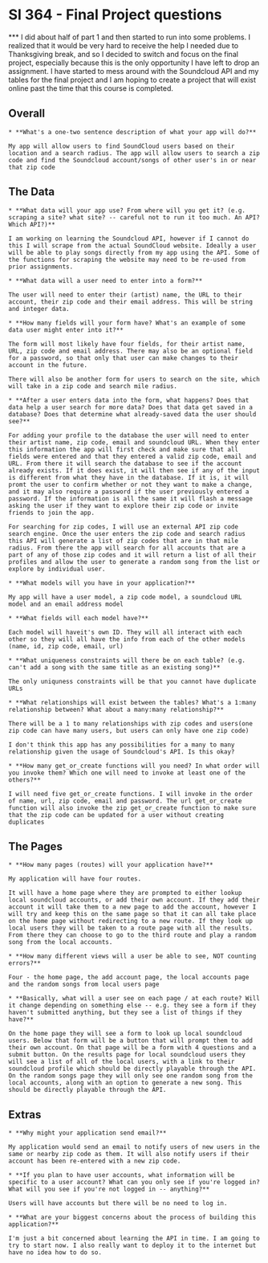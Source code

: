 # SI 364 - Final Project questions


*** I did about half of part 1 and then started to run into some problems. I realized that it would be very hard to receive the help I needed due to Thanksgiving break, and so I decided to switch and focus on the final project, especially because this is the only opportunity I have left to drop an assignment. I have started to mess around with the Soundcloud API and my tables for the final project and I am hoping to create a project that will exist online past the time that this course is completed.


## Overall
~~~~~~~~~~~~~~~~~~~~~~~~~~~~~~~~~~~~~~~~~~~~~~~~~~~~~~~~~~~~~~~~~~~~~~
* **What's a one-two sentence description of what your app will do?**

My app will allow users to find SoundCloud users based on their location and a search radius. The app will allow users to search a zip code and find the Soundcloud account/songs of other user's in or near that zip code
~~~~~~~~~~~~~~~~~~~~~~~~~~~~~~~~~~~~~~~~~~~~~~~~~~~~~~~~~~~~~~~~~~~~~~


## The Data
~~~~~~~~~~~~~~~~~~~~~~~~~~~~~~~~~~~~~~~~~~~~~~~~~~~~~~~~~~~~~~~~~~~~~~
* **What data will your app use? From where will you get it? (e.g. scraping a site? what site? -- careful not to run it too much. An API? Which API?)**

I am working on learning the Soundcloud API, however if I cannot do this I will scrape from the actual SoundCloud website. Ideally a user will be able to play songs directly from my app using the API. Some of the functions for scraping the website may need to be re-used from prior assignments.
~~~~~~~~~~~~~~~~~~~~~~~~~~~~~~~~~~~~~~~~~~~~~~~~~~~~~~~~~~~~~~~~~~~~~~


~~~~~~~~~~~~~~~~~~~~~~~~~~~~~~~~~~~~~~~~~~~~~~~~~~~~~~~~~~~~~~~~~~~~~~
* **What data will a user need to enter into a form?**

The user will need to enter their (artist) name, the URL to their account, their zip code and their email address. This will be string and integer data.
~~~~~~~~~~~~~~~~~~~~~~~~~~~~~~~~~~~~~~~~~~~~~~~~~~~~~~~~~~~~~~~~~~~~~~


~~~~~~~~~~~~~~~~~~~~~~~~~~~~~~~~~~~~~~~~~~~~~~~~~~~~~~~~~~~~~~~~~~~~~~
* **How many fields will your form have? What's an example of some data user might enter into it?**

The form will most likely have four fields, for their artist name, URL, zip code and email address. There may also be an optional field for a password, so that only that user can make changes to their account in the future. 

There will also be another form for users to search on the site, which will take in a zip code and search mile radius.
~~~~~~~~~~~~~~~~~~~~~~~~~~~~~~~~~~~~~~~~~~~~~~~~~~~~~~~~~~~~~~~~~~~~~~


~~~~~~~~~~~~~~~~~~~~~~~~~~~~~~~~~~~~~~~~~~~~~~~~~~~~~~~~~~~~~~~~~~~~~~
* **After a user enters data into the form, what happens? Does that data help a user search for more data? Does that data get saved in a database? Does that determine what already-saved data the user should see?**

For adding your profile to the database the user will need to enter their artist name, zip code, email and soundcloud URL. When they enter this information the app will first check and make sure that all fields were entered and that they entered a valid zip code, email and URL. From there it will search the database to see if the account already exists. If it does exist, it will then see if any of the input is different from what they have in the database. If it is, it will promt the user to confirm whether or not they want to make a change, and it may also require a password if the user previously entered a password. If the information is all the same it will flash a message asking the user if they want to explore their zip code or invite friends to join the app.

For searching for zip codes, I will use an external API zip code search engine. Once the user enters the zip code and search radius this API will generate a list of zip codes that are in that mile radius. From there the app will search for all accounts that are a part of any of those zip codes and it will return a list of all their profiles and allow the user to generate a random song from the list or explore by individual user.
~~~~~~~~~~~~~~~~~~~~~~~~~~~~~~~~~~~~~~~~~~~~~~~~~~~~~~~~~~~~~~~~~~~~~~


~~~~~~~~~~~~~~~~~~~~~~~~~~~~~~~~~~~~~~~~~~~~~~~~~~~~~~~~~~~~~~~~~~~~~~
* **What models will you have in your application?**

My app will have a user model, a zip code model, a soundcloud URL model and an email address model
~~~~~~~~~~~~~~~~~~~~~~~~~~~~~~~~~~~~~~~~~~~~~~~~~~~~~~~~~~~~~~~~~~~~~~


~~~~~~~~~~~~~~~~~~~~~~~~~~~~~~~~~~~~~~~~~~~~~~~~~~~~~~~~~~~~~~~~~~~~~~
* **What fields will each model have?**

Each model will haveit's own ID. They will all interact with each other so they will all have the info from each of the other models (name, id, zip code, email, url)
~~~~~~~~~~~~~~~~~~~~~~~~~~~~~~~~~~~~~~~~~~~~~~~~~~~~~~~~~~~~~~~~~~~~~~


~~~~~~~~~~~~~~~~~~~~~~~~~~~~~~~~~~~~~~~~~~~~~~~~~~~~~~~~~~~~~~~~~~~~~~
* **What uniqueness constraints will there be on each table? (e.g. can't add a song with the same title as an existing song)**

The only uniquness constraints will be that you cannot have duplicate URLs
~~~~~~~~~~~~~~~~~~~~~~~~~~~~~~~~~~~~~~~~~~~~~~~~~~~~~~~~~~~~~~~~~~~~~~


~~~~~~~~~~~~~~~~~~~~~~~~~~~~~~~~~~~~~~~~~~~~~~~~~~~~~~~~~~~~~~~~~~~~~~
* **What relationships will exist between the tables? What's a 1:many relationship between? What about a many:many relationship?**

There will be a 1 to many relationships with zip codes and users(one zip code can have many users, but users can only have one zip code)

I don't think this app has any possibilities for a many to many relationship given the usage of Soundcloud's API. Is this okay?
~~~~~~~~~~~~~~~~~~~~~~~~~~~~~~~~~~~~~~~~~~~~~~~~~~~~~~~~~~~~~~~~~~~~~~


~~~~~~~~~~~~~~~~~~~~~~~~~~~~~~~~~~~~~~~~~~~~~~~~~~~~~~~~~~~~~~~~~~~~~~
* **How many get_or_create functions will you need? In what order will you invoke them? Which one will need to invoke at least one of the others?**

I will need five get_or_create functions. I will invoke in the order of name, url, zip code, email and password. The url get_or_create function will also invoke the zip get_or_create function to make sure that the zip code can be updated for a user without creating duplicates

~~~~~~~~~~~~~~~~~~~~~~~~~~~~~~~~~~~~~~~~~~~~~~~~~~~~~~~~~~~~~~~~~~~~~~


## The Pages
~~~~~~~~~~~~~~~~~~~~~~~~~~~~~~~~~~~~~~~~~~~~~~~~~~~~~~~~~~~~~~~~~~~~~~
* **How many pages (routes) will your application have?**

My application will have four routes.

It will have a home page where they are prompted to either lookup local soundcloud accounts, or add their own account. If they add their account it will take them to a new page to add the account, however I will try and keep this on the same page so that it can all take place on the home page without redirecting to a new route. If they look up local users they will be taken to a route page with all the results. From there they can choose to go to the third route and play a random song from the local accounts.
~~~~~~~~~~~~~~~~~~~~~~~~~~~~~~~~~~~~~~~~~~~~~~~~~~~~~~~~~~~~~~~~~~~~~~

~~~~~~~~~~~~~~~~~~~~~~~~~~~~~~~~~~~~~~~~~~~~~~~~~~~~~~~~~~~~~~~~~~~~~~
* **How many different views will a user be able to see, NOT counting errors?**

Four - the home page, the add account page, the local accounts page and the random songs from local users page
~~~~~~~~~~~~~~~~~~~~~~~~~~~~~~~~~~~~~~~~~~~~~~~~~~~~~~~~~~~~~~~~~~~~~~

~~~~~~~~~~~~~~~~~~~~~~~~~~~~~~~~~~~~~~~~~~~~~~~~~~~~~~~~~~~~~~~~~~~~~~
* **Basically, what will a user see on each page / at each route? Will it change depending on something else -- e.g. they see a form if they haven't submitted anything, but they see a list of things if they have?**

On the home page they will see a form to look up local soundcloud users. Below that form will be a button that will prompt them to add their own account. On that page will be a form with 4 questions and a submit button. On the results page for local soundcloud users they will see a list of all of the local users, with a link to their soundcloud profile which should be directly playable through the API. On the random songs page they will only see one random song from the local accounts, along with an option to generate a new song. This should be directly playable through the API.
~~~~~~~~~~~~~~~~~~~~~~~~~~~~~~~~~~~~~~~~~~~~~~~~~~~~~~~~~~~~~~~~~~~~~~



## Extras
~~~~~~~~~~~~~~~~~~~~~~~~~~~~~~~~~~~~~~~~~~~~~~~~~~~~~~~~~~~~~~~~~~~~~~
* **Why might your application send email?**

My application would send an email to notify users of new users in the same or nearby zip code as them. It will also notify users if their account has been re-entered with a new zip code.
~~~~~~~~~~~~~~~~~~~~~~~~~~~~~~~~~~~~~~~~~~~~~~~~~~~~~~~~~~~~~~~~~~~~~~



~~~~~~~~~~~~~~~~~~~~~~~~~~~~~~~~~~~~~~~~~~~~~~~~~~~~~~~~~~~~~~~~~~~~~~
* **If you plan to have user accounts, what information will be specific to a user account? What can you only see if you're logged in? What will you see if you're not logged in -- anything?**

Users will have accounts but there will be no need to log in.
~~~~~~~~~~~~~~~~~~~~~~~~~~~~~~~~~~~~~~~~~~~~~~~~~~~~~~~~~~~~~~~~~~~~~~



~~~~~~~~~~~~~~~~~~~~~~~~~~~~~~~~~~~~~~~~~~~~~~~~~~~~~~~~~~~~~~~~~~~~~~
* **What are your biggest concerns about the process of building this application?**

I'm just a bit concerned about learning the API in time. I am going to try to start now. I also really want to deploy it to the internet but have no idea how to do so.
~~~~~~~~~~~~~~~~~~~~~~~~~~~~~~~~~~~~~~~~~~~~~~~~~~~~~~~~~~~~~~~~~~~~~~
